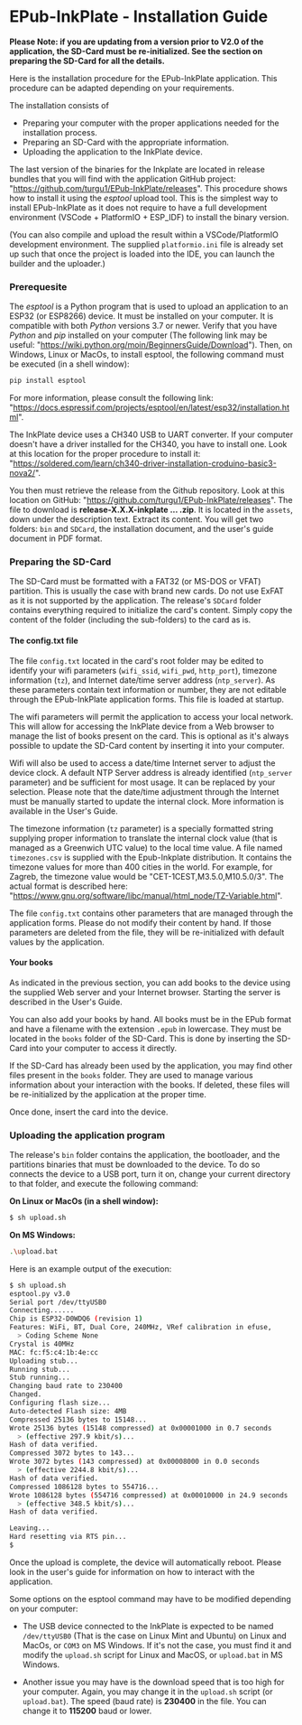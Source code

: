 # EPub-InkPlate - Installation Guide

**Please Note: if you are updating from a version prior to V2.0 of the application, the SD-Card must be re-initialized. See the section on preparing the SD-Card for all the details.**

Here is the installation procedure for the EPub-InkPlate application. This procedure can be adapted depending on your requirements.  

The installation consists of

- Preparing your computer with the proper applications needed for the installation process.
- Preparing an SD-Card with the appropriate information.
- Uploading the application to the InkPlate device.
  
The last version of the binaries for the Inkplate are located in release bundles that you will find with the application GitHub project: "https://github.com/turgu1/EPub-InkPlate/releases". This procedure shows how to install it using the *esptool* upload tool. This is the simplest way to install EPub-InkPlate as it does not require to have a full development environment (VSCode + PlatformIO + ESP_IDF) to install the binary version.

(You can also compile and upload the result within a VSCode/PlatformIO development environment. The supplied `platformio.ini` file is already set up such that once the project is loaded into the IDE, you can launch the builder and the uploader.)

### Prerequesite

The *esptool* is a Python program that is used to upload an application to an ESP32 (or ESP8266) device. It must be installed on your computer. It is compatible with both *Python* versions 3.7 or newer. Verify that you have *Python* and *pip* installed on your computer (The following link may be useful: "https://wiki.python.org/moin/BeginnersGuide/Download"). Then, on Windows, Linux or MacOs, to install esptool, the following command must be executed (in a shell window):

```sh
pip install esptool
```

For more information, please consult the following link: "https://docs.espressif.com/projects/esptool/en/latest/esp32/installation.html".

The InkPlate device uses a CH340 USB to UART converter. If your computer doesn't have a driver installed for the CH340, you have to install one. Look at this location for the proper procedure to install it: "https://soldered.com/learn/ch340-driver-installation-croduino-basic3-nova2/".

You then must retrieve the release from the Github repository. Look at this location on GitHub: "https://github.com/turgu1/EPub-InkPlate/releases". The file to download is **release-X.X.X-inkplate ... .zip**. It is located in the `assets`, down under the description text. Extract its content. You will get two folders: `bin` and `SDCard`, the installation document, and the user's guide document in PDF format.

### Preparing the SD-Card

The SD-Card must be formatted with a FAT32 (or MS-DOS or VFAT) partition. This is usually the case with brand new cards. Do not use ExFAT as it is not supported by the application. The release's `SDCard` folder contains everything required to initialize the card's content. Simply copy the content of the folder (including the sub-folders) to the card as is.

#### The config.txt file

The file `config.txt` located in the card's root folder may be edited to identify your wifi parameters (`wifi_ssid`, `wifi_pwd`, `http_port`), timezone information (`tz`), and Internet date/time server address (`ntp_server`). As these parameters contain text information or number, they are not editable through the EPub-InkPlate application forms. This file is loaded at startup. 

The wifi parameters will permit the application to access your local network. This will allow for accessing the InkPlate device from a Web browser to manage the list of books present on the card. This is optional as it's always possible to update the SD-Card content by inserting it into your computer. 

Wifi will also be used to access a date/time Internet server to adjust the device clock. A default NTP Server address is already identified (`ntp_server` parameter) and be sufficient for most usage. It can be replaced by your selection. Please note that the date/time adjustment through the Internet must be manually started to update the internal clock. More information is available in the User's Guide.

The timezone information (`tz` parameter) is a specially formatted string supplying proper information to translate the internal clock value (that is managed as a Greenwich UTC value) to the local time value. A file named `timezones.csv` is supplied with the Epub-Inkplate distribution. It contains the timezone values for more than 400 cities in the world. For example, for Zagreb, the timezone value would be "CET-1CEST,M3.5.0,M10.5.0/3". The actual format is described here: "https://www.gnu.org/software/libc/manual/html_node/TZ-Variable.html".

The file `config.txt` contains other parameters that are managed through the application forms. Please do not modify their content by hand. If those parameters are deleted from the file, they will be re-initialized with default values by the application.

#### Your books

As indicated in the previous section, you can add books to the device using the supplied Web server and your Internet browser. Starting the server is described in the User's Guide.

You can also add your books by hand. All books must be in the EPub format and have a filename with the extension `.epub` in lowercase. They must be located in the `books` folder of the SD-Card. This is done by inserting the SD-Card into your computer to access it directly.

If the SD-Card has already been used by the application, you may find other files present in the `books` folder. They are used to manage various information about your interaction with the books. If deleted, these files will be re-initialized by the application at the proper time.

Once done, insert the card into the device.

### Uploading the application program

The release's `bin` folder contains the application, the bootloader, and the partitions binaries that must be downloaded to the device. To do so connects the device to a USB port, turn it on, change your current directory to that folder, and execute the following command:

**On Linux or MacOs (in a shell window):**

```sh
$ sh upload.sh
```

**On MS Windows:**

```sh
.\upload.bat
```

Here is an example output of the execution:

```sh
$ sh upload.sh 
esptool.py v3.0
Serial port /dev/ttyUSB0
Connecting......
Chip is ESP32-D0WDQ6 (revision 1)
Features: WiFi, BT, Dual Core, 240MHz, VRef calibration in efuse, 
  > Coding Scheme None
Crystal is 40MHz
MAC: fc:f5:c4:1b:4e:cc
Uploading stub...
Running stub...
Stub running...
Changing baud rate to 230400
Changed.
Configuring flash size...
Auto-detected Flash size: 4MB
Compressed 25136 bytes to 15148...
Wrote 25136 bytes (15148 compressed) at 0x00001000 in 0.7 seconds
  > (effective 297.9 kbit/s)...
Hash of data verified.
Compressed 3072 bytes to 143...
Wrote 3072 bytes (143 compressed) at 0x00008000 in 0.0 seconds
  > (effective 2244.8 kbit/s)...
Hash of data verified.
Compressed 1086128 bytes to 554716...
Wrote 1086128 bytes (554716 compressed) at 0x00010000 in 24.9 seconds
  > (effective 348.5 kbit/s)...
Hash of data verified.

Leaving...
Hard resetting via RTS pin...
$ 
```

Once the upload is complete, the device will automatically reboot. Please look in the user's guide for information on how to interact with the application.

Some options on the esptool command may have to be modified depending on your computer:

- The USB device connected to the InkPlate is expected to be named `/dev/ttyUSB0` (That is the case on Linux Mint and Ubuntu) on Linux and MacOs, or `COM3` on MS Windows. If it's not the case, you must find it and modify the `upload.sh` script for Linux and MacOS, or `upload.bat` in MS Windows. 

- Another issue you may have is the download speed that is too high for your computer. Again, you may change it in the `upload.sh` script (or `upload.bat`). The speed (baud rate) is **230400** in the file. You can change it to **115200** baud or lower.
